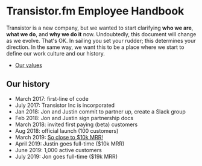 # Transistor.fm Employee Handbook

Transistor is a new company, but we wanted to start clarifying **who we are**, **what we do**, and **why we do it** now. Undoubtedly, this document will change as we evolve. That's OK. In sailing you set your rudder; this determines your direction. In the same way, we want this to be a place where we start to define our work culture and our history.

- [Our values](values.md)

## Our history

- March 2017: first-line of code
- July 2017: Transistor Inc is incorporated
- Jan 2018: Jon and Justin commit to partner up, create a Slack group
- Feb 2018: Jon and Justin sign partnership docs
- March 2018: invited first paying (beta) customers
- Aug 2018: official launch (100 customers)
- March 2019: [So close to $10k MRR!](https://twitter.com/mijustin/status/1111417288664584195)
- April 2019: Justin goes full-time ($10k MRR)
- June 2019: 1,000 active customers
- July 2019: Jon goes full-time ($19k MRR)
